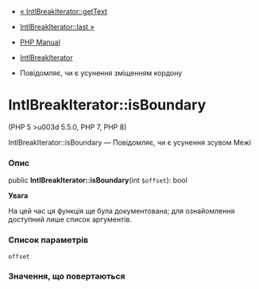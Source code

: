 - [« IntlBreakIterator::getText](intlbreakiterator.gettext.md)
- [IntlBreakIterator::last »](intlbreakiterator.last.md)

- [PHP Manual](index.md)
- [IntlBreakIterator](class.intlbreakiterator.md)
- Повідомляє, чи є усунення зміщенням кордону

# IntlBreakIterator::isBoundary

(PHP 5 \>u003d 5.5.0, PHP 7, PHP 8)

IntlBreakIterator::isBoundary — Повідомляє, чи є усунення зсувом
Межі

### Опис

public **IntlBreakIterator::isBoundary**(int `$offset`): bool

**Увага**

На цей час ця функція ще була документована; для
ознайомлення доступний лише список аргументів.

### Список параметрів

`offset`

### Значення, що повертаються
